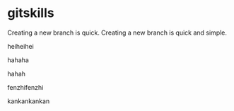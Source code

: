 # gitskills
Creating a new branch is quick.
Creating a new branch is quick and simple.

heiheihei

hahaha

hahah


fenzhifenzhi


kankankankan